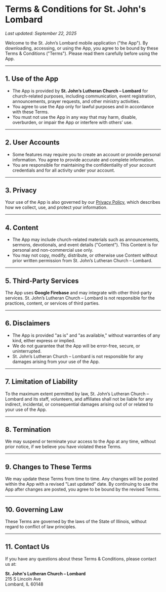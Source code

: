 # Terms & Conditions for St. John's Lombard

_Last updated: September 22, 2025_

Welcome to the St. John’s Lombard mobile application ("the App"). By downloading, accessing, or using the App, you agree to be bound by these Terms & Conditions ("Terms"). Please read them carefully before using the App.

---

## 1. Use of the App

- The App is provided by **St. John’s Lutheran Church – Lombard** for church-related purposes, including communication, event registration, announcements, prayer requests, and other ministry activities.  
- You agree to use the App only for lawful purposes and in accordance with these Terms.  
- You must not use the App in any way that may harm, disable, overburden, or impair the App or interfere with others’ use.

---

## 2. User Accounts

- Some features may require you to create an account or provide personal information. You agree to provide accurate and complete information.  
- You are responsible for maintaining the confidentiality of your account credentials and for all activity under your account.  

---

## 3. Privacy

Your use of the App is also governed by our [Privacy Policy](#), which describes how we collect, use, and protect your information.

---

## 4. Content

- The App may include church-related materials such as announcements, sermons, devotionals, and event details ("Content"). This Content is for personal and non-commercial use only.  
- You may not copy, modify, distribute, or otherwise use Content without prior written permission from St. John’s Lutheran Church – Lombard.  

---

## 5. Third-Party Services

The App uses **Google Firebase** and may integrate with other third-party services. St. John’s Lutheran Church – Lombard is not responsible for the practices, content, or services of third parties.  

---

## 6. Disclaimers

- The App is provided "as is" and "as available," without warranties of any kind, either express or implied.  
- We do not guarantee that the App will be error-free, secure, or uninterrupted.  
- St. John’s Lutheran Church – Lombard is not responsible for any damages arising from your use of the App.  

---

## 7. Limitation of Liability

To the maximum extent permitted by law, St. John’s Lutheran Church – Lombard and its staff, volunteers, and affiliates shall not be liable for any indirect, incidental, or consequential damages arising out of or related to your use of the App.  

---

## 8. Termination

We may suspend or terminate your access to the App at any time, without prior notice, if we believe you have violated these Terms.  

---

## 9. Changes to These Terms

We may update these Terms from time to time. Any changes will be posted within the App with a revised "Last updated" date. By continuing to use the App after changes are posted, you agree to be bound by the revised Terms.  

---

## 10. Governing Law

These Terms are governed by the laws of the State of Illinois, without regard to conflict of law principles.  

---

## 11. Contact Us

If you have any questions about these Terms & Conditions, please contact us at:

**St. John's Lutheran Church – Lombard**  
215 S Lincoln Ave  
Lombard, IL 60148



